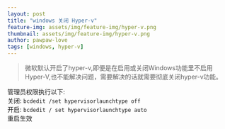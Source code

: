 ```yaml
---
layout: post
title: "windows 关闭 Hyper-v"
feature-img: assets/img/feature-img/hyper-v.png
thumbnail: assets/img/feature-img/hyper-v.png
author: pawpaw-love
tags: [windows, hyper-v]
---
```


> 微软默认开启了hyper-v,即便是在启用或关闭Windows功能里不启用Hyper-V,也不能解决问题，需要解决的话就需要彻底关闭hyper-v功能。  

管理员权限执行以下:  
关闭: `bcdedit /set hypervisorlaunchtype off`  
开启: `bcdedit / set hypervisorlaunchtype auto`  
重启生效